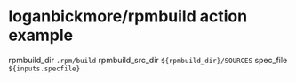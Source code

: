 # loganbickmore/rpmbuild action example
rpmbuild_dir     `.rpm/build`
rpmbuild_src_dir `${rpmbuild_dir}/SOURCES`
spec_file        `${inputs.specfile}`